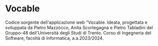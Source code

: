# Vocable
Codice sorgente dell'applicazione web "Vocable. 
Ideata, progettata e sviluppata da Pietro Mazzocco, Anita Scortegagna e Pietro Tabladini del Gruppo-48 dell'Università degli Studi di Trento.
Corso di Ingegneria del Software, facoltà di Informatica, a.a.2023/2024.
